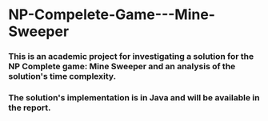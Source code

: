 # NP-Compelete-Game---Mine-Sweeper
### This is an academic project for investigating a solution for the NP Complete game: Mine Sweeper and an analysis of the solution's time complexity.
### The solution's implementation is in Java and will be available in the report.
